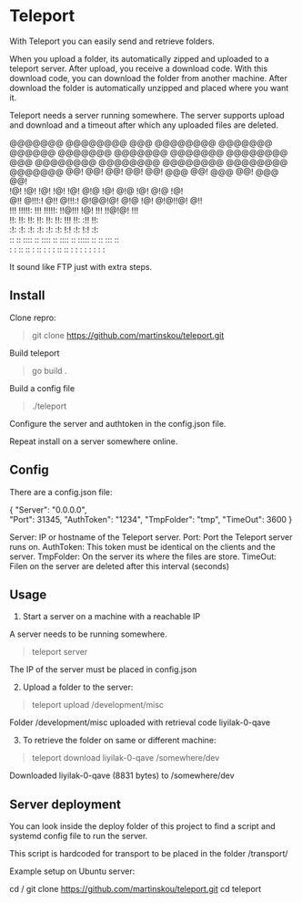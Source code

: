 # Teleport

With Teleport you can easily send and retrieve folders.

When you upload a folder, its automatically zipped and uploaded to a teleport server. After upload, you receive a download code. With this download code, you can download the folder from another machine. After download the folder is automatically unzipped and placed where you want it.

Teleport needs a server running somewhere. The server supports upload and download and a timeout after which any uploaded files are deleted.

@@@@@@@  @@@@@@@@  @@@       @@@@@@@@  @@@@@@@    @@@@@@   @@@@@@@   @@@@@@@ 
@@@@@@@  @@@@@@@@  @@@       @@@@@@@@  @@@@@@@@  @@@@@@@@  @@@@@@@@  @@@@@@@ 
  @@!    @@!       @@!       @@!       @@!  @@@  @@!  @@@  @@!  @@@    @@!   
  !@!    !@!       !@!       !@!       !@!  @!@  !@!  @!@  !@!  @!@    !@!   
  @!!    @!!!:!    @!!       @!!!:!    @!@@!@!   @!@  !@!  @!@!!@!     @!!   
  !!!    !!!!!:    !!!       !!!!!:    !!@!!!    !@!  !!!  !!@!@!      !!!   
  !!:    !!:       !!:       !!:       !!:       !!:  !!!  !!: :!!     !!:   
  :!:    :!:        :!:      :!:       :!:       :!:  !:!  :!:  !:!    :!:   
   ::     :: ::::   :: ::::   :: ::::   ::       ::::: ::  ::   :::     ::   
   :     : :: ::   : :: : :  : :: ::    :         : :  :    :   : :     :    

It sound like FTP just with extra steps.


## Install

Clone repro:

> git clone https://github.com/martinskou/teleport.git

Build teleport

> go build .

Build a config file

> ./teleport

Configure the server and authtoken in the config.json file.

Repeat install on a server somewhere online.


## Config

There are a config.json file:

{
  "Server": "0.0.0.0",      
  "Port": 31345,
  "AuthToken": "1234",
  "TmpFolder": "tmp",
  "TimeOut": 3600
}

Server: IP or hostname of the Teleport server.
Port: Port the Teleport server runs on.
AuthToken: This token must be identical on the clients and the server.
TmpFolder: On the server its where the files are store.
TimeOut: Filen on the server are deleted after this interval (seconds)




## Usage

1. Start a server on a machine with a reachable IP 

A server needs to be running somewhere.

> teleport server

The IP of the server must be placed in config.json



2. Upload a folder to the server:

> teleport upload /development/misc

Folder /development/misc uploaded with retrieval code liyilak-0-qave



3. To retrieve the folder on same or different machine:

> teleport download liyilak-0-qave /somewhere/dev

Downloaded liyilak-0-qave (8831 bytes) to /somewhere/dev


## Server deployment

You can look inside the deploy folder of this project to find a script and systemd config file to run the server.

This script is hardcoded for transport to be placed in the folder /transport/

Example setup on Ubuntu server:

cd /
git clone https://github.com/martinskou/teleport.git
cd teleport





